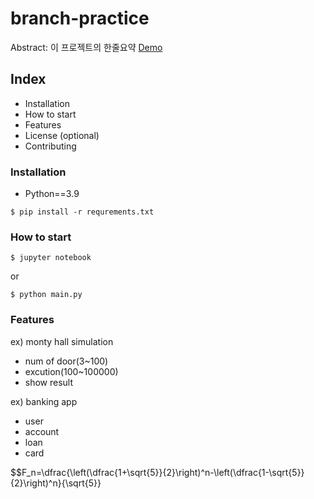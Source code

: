 # branch-practice

Abstract: 이 프로젝트의 한줄요약
[Demo](http://www.google.com)

## Index

- Installation
- How to start
- Features
- License
(optional)
- Contributing


### Installation

- Python==3.9

```shell
$ pip install -r requrements.txt
```

### How to start

```shell
$ jupyter notebook
```

or

```shell
$ python main.py
```

### Features

ex) monty hall simulation
- num of door(3~100)
- excution(100~100000)
- show result

ex) banking app
- user
- account
- loan
- card


$$F_n=\dfrac{\left(\dfrac{1+\sqrt{5}}{2}\right)^n-\left(\dfrac{1-\sqrt{5}}{2}\right)^n}{\sqrt{5}}
